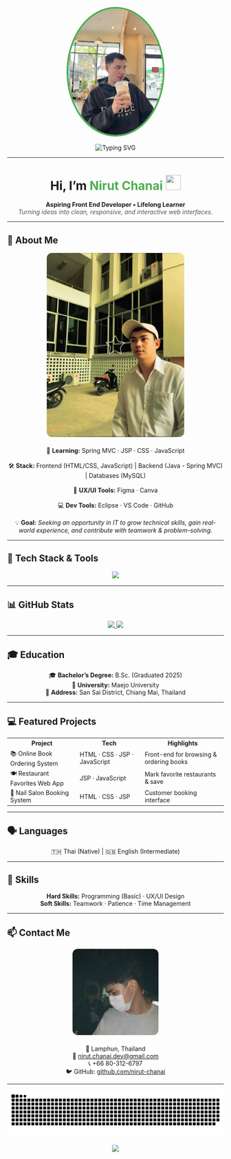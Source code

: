 <!-- Profile Picture -->
<p align="center">
  <img src="assets/profile.jpg.jpg" width="220" style="border-radius: 50%; border: 4px solid #4CAF50;" alt="Nirut Chanai"/>
</p>

<!-- Typing Animation -->
<p align="center">
  <img src="https://readme-typing-svg.herokuapp.com?font=Fira+Code&size=24&duration=3000&pause=500&color=4CAF50&center=true&vCenter=true&width=600&lines=Hi+I'm+Nirut+Chanai;Aspiring+Front+End+Developer;Lifelong+Learner;Turning+ideas+into+reality+💻" alt="Typing SVG" />
</p>

---

<h1 align="center">
  Hi, I’m <span style="color:#4CAF50;">Nirut Chanai</span> 
  <img src="https://raw.githubusercontent.com/MartinHeinz/MartinHeinz/master/wave.gif" width="35px" height="35px">
</h1>

<p align="center">
  <strong>Aspiring Front End Developer • Lifelong Learner</strong><br/>
  <em style="color:#555;">Turning ideas into clean, responsive, and interactive web interfaces.</em>
</p>

---

## 🚀 About Me
<p align="center">
  <img src="assets/img2.jpg" width="320" alt="About Me Image" style="border-radius: 12px; margin-bottom: 20px;"/><br/>
  🌱 <strong>Learning:</strong> Spring MVC · JSP · CSS · JavaScript <br/><br/>
  🛠 <strong>Stack:</strong> Frontend (HTML/CSS, JavaScript) | Backend (Java - Spring MVC) | Databases (MySQL)<br/><br/>
  🎨 <strong>UX/UI Tools:</strong> Figma · Canva <br/><br/>
  💻 <strong>Dev Tools:</strong> Eclipse · VS Code · GitHub <br/><br/>
  💡 <strong>Goal:</strong> <em>Seeking an opportunity in IT to grow technical skills, gain real-world experience, and contribute with teamwork & problem-solving.</em>
</p>

---

## 🧰 Tech Stack & Tools
<p align="center">
  <img src="https://skillicons.dev/icons?i=html,css,js,java,mysql,figma,wordpress,linux,vscode,github" />
</p>

---

## 📊 GitHub Stats
<p align="center">
  <a href="https://github.com/Nirut">
    <img src="https://github-readme-stats.vercel.app/api?username=Nirut&show_icons=true&theme=tokyonight&hide_border=true" height="150" />
  </a>
  <a href="https://github.com/Nirut">
    <img src="https://github-readme-streak-stats.herokuapp.com/?user=Nirut&theme=tokyonight&hide_border=true" height="150" />
  </a>
</p>

---

## 🎓 Education
<p align="center">
🎓 <strong>Bachelor’s Degree:</strong> B.Sc. (Graduated 2025)<br/>
🏫 <strong>University:</strong> Maejo University<br/>
📍 <strong>Address:</strong> San Sai District, Chiang Mai, Thailand
</p>

---

## 💻 Featured Projects
<table align="center">
<tr>
<th>Project</th><th>Tech</th><th>Highlights</th>
</tr>
<tr>
<td>📚 Online Book Ordering System</td>
<td>HTML · CSS · JSP · JavaScript</td>
<td>Front-end for browsing & ordering books</td>
</tr>
<tr>
<td>🍽️ Restaurant Favorites Web App</td>
<td>JSP · JavaScript</td>
<td>Mark favorite restaurants & save</td>
</tr>
<tr>
<td>💅 Nail Salon Booking System</td>
<td>HTML · CSS · JSP</td>
<td>Customer booking interface</td>
</tr>
</table>

---

## 🗣 Languages
<p align="center">
🇹🇭 Thai (Native) | 🇬🇧 English (Intermediate)
</p>

---

## 📝 Skills
<p align="center">
<strong>Hard Skills:</strong> Programming (Basic) · UX/UI Design <br/>
<strong>Soft Skills:</strong> Teamwork · Patience · Time Management
</p>

---

## 📫 Contact Me
<p align="center">
  <img src="assets/img1.jpg" width="200" alt="Contact Image" style="border-radius: 12px; margin-bottom: 20px;"/><br/>
  📍 Lamphun, Thailand<br/>
  💌 <a href="mailto:nirut.chanai.dev@gmail.com">nirut.chanai.dev@gmail.com</a><br/>
  📞 +66 80-312-6797<br/>
  🐦 GitHub: <a href="https://github.com/nirut-chanai">github.com/nirut-chanai</a>
</p>

---

<!-- Snake Animation -->
<p align="center">
  <img src="https://raw.githubusercontent.com/Platane/snk/output/github-contribution-grid-snake.svg" alt="snake animation" />
</p>

<!-- Divider Animation -->
<p align="center">
  <img src="https://capsule-render.vercel.app/api?type=wave&color=0:4CAF50,100:2c3e50&height=100&section=footer"/>
</p>
